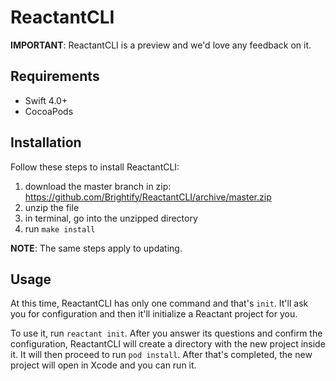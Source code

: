 # ReactantCLI

**IMPORTANT**: ReactantCLI is a preview and we'd love any feedback on it.

## Requirements

* Swift 4.0+
* CocoaPods

## Installation

Follow these steps to install ReactantCLI:
1. download the master branch in zip: https://github.com/Brightify/ReactantCLI/archive/master.zip
2. unzip the file
3. in terminal, go into the unzipped directory
4. run `make install`

**NOTE**: The same steps apply to updating.

## Usage

At this time, ReactantCLI has only one command and that's `init`. It'll ask you for configuration and then it'll initialize a Reactant project for you.

To use it, run `reactant init`. After you answer its questions and confirm the configuration, ReactantCLI will create a directory with the new project inside it. It will then proceed to run `pod install`. After that's completed, the new project will open in Xcode and you can run it.
